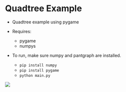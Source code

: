 # Quadtree Example

-   Quadtree example using pygame
-   Requires:

    -   pygame
    -   numpys

-   To run, make sure numpy and pantgraph are installed.
    -   `pip install numpy`
    -   `pip install pygame`
    -   `python main.py`

![](https://s3.amazonaws.com/f.cl.ly/items/3c3Q0R2Y2X3f1Z2l191g/quadTreeBalls.png)

